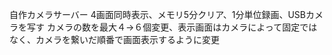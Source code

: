 自作カメラサーバー
4画面同時表示、メモリ5分クリア、1分単位録画、USBカメラを写す
カメラの数を最大４→６個変更、表示画面はカメラによって固定ではなく、カメラを繋いだ順番で画面表示するように変更
